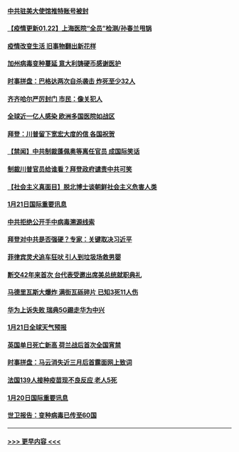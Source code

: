 #### [中共驻美大使馆推特账号被封](../pages/prog202/a103037565.md?t=01221251) 
#### [【疫情更新01.22】上海医院“全员”检测/孙春兰甩锅](../pages/prog202/a103034335.md?t=01221251) 
#### [疫情改变生活 旧事物翻出新花样](../pages/prog202/a103037455.md?t=01221251) 
#### [加州病毒变种蔓延 意大利铸硬币感谢医护](../pages/prog202/a103037436.md?t=01221251) 
#### [时事拼盘：巴格达两次自杀袭击 炸死至少32人](../pages/prog202/a103037404.md?t=01221251) 
#### [齐齐哈尔严厉封门 市民：像关犯人](../pages/prog202/a103037264.md?t=01221251) 
#### [全球近一亿人感染 欧洲多国医院如战区](../pages/prog202/a103037270.md?t=01221251) 
#### [拜登：川普留下宽宏大度的信 各国祝贺](../pages/prog202/a103037260.md?t=01221251) 
#### [【禁闻】中共制裁蓬佩奥等离任官员 成国际笑话](../pages/prog202/a103037239.md?t=01221251) 
#### [制裁川普官员给谁看？拜登政府谴责中共可笑](../pages/prog202/a103037175.md?t=01221251) 
#### [【社会主义真面目】脱北博士谈朝鲜社会主义危害人类](../pages/prog202/a103037155.md?t=01221251) 
#### [1月21日国际重要讯息](../pages/prog202/a103037042.md?t=01221251) 
#### [中共拒绝公开手中病毒溯源线索](../pages/prog202/a103037028.md?t=01221251) 
#### [拜登对中共是否强硬？专家：关键取决习近平](../pages/prog202/a103036924.md?t=01221251) 
#### [菲律宾灵犬追车狂吠 引人到垃圾场救男婴](../pages/prog202/a103036929.md?t=01221251) 
#### [断交42年来首次 台代表受邀出席美总统就职典礼](../pages/prog202/a103036808.md?t=01221251) 
#### [马德里瓦斯大爆炸 满街瓦砾碎片 已知3死11人伤](../pages/prog202/a103036778.md?t=01221251) 
#### [华为上诉失败 瑞典5G踢走华为中兴](../pages/prog202/a103036648.md?t=01221251) 
#### [1月21日全球天气预报](../pages/prog202/a103036671.md?t=01221251) 
#### [英国单日死亡新高 荷兰战后首次全国宵禁](../pages/prog202/a103036688.md?t=01221251) 
#### [时事拼盘：马云消失近三月后首露面网上致词](../pages/prog202/a103036652.md?t=01221251) 
#### [法国139人接种疫苗现不良反应 老人5死](../pages/prog202/a103036575.md?t=01221251) 
#### [1月20日国际重要讯息](../pages/prog202/a103036535.md?t=01221251) 
#### [世卫报告：变种病毒已传至60国](../pages/prog202/a103036186.md?t=01221251) 

----
#### [ >>> 更早内容 <<< ](../indexes/prog202-earlier.md)
